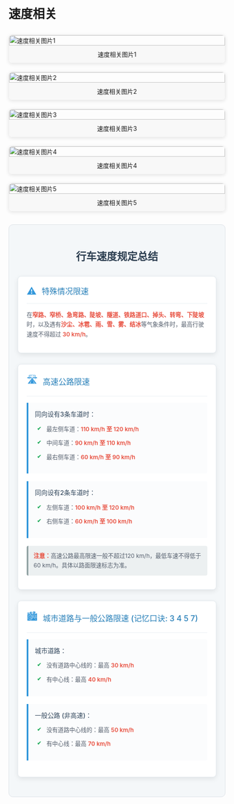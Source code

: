 # 速度相关

<div class="image-grid">
  <div class="image-item">
    <img src="./images/微信图片_20250507135911.jpg" alt="速度相关图片1">
    <p>速度相关图片1</p>
  </div>
  <div class="image-item">
    <img src="./images/微信图片_20250507144239.jpg" alt="速度相关图片2">
    <p>速度相关图片2</p>
  </div>
  <div class="image-item">
    <img src="./images/微信图片_20250507144638.jpg" alt="速度相关图片3">
    <p>速度相关图片3</p>
  </div>
  <div class="image-item">
    <img src="./images/微信图片_20250507145102.png" alt="速度相关图片4">
    <p>速度相关图片4</p>
  </div>
  <div class="image-item">
    <img src="./images/微信图片_20250507145315.jpg" alt="速度相关图片5">
    <p>速度相关图片5</p>
  </div>
</div>

<div class="speed-summary-section">
  <h2>行车速度规定总结</h2>

  <div class="summary-category">
    <div class="category-title">
      <span class="icon">⚠️</span>
      <h3>特殊情况限速</h3>
    </div>
    <div class="category-content">
      <p>在<strong>窄路、窄桥、急弯路、陡坡、隧道、铁路道口、掉头、转弯、下陡坡</strong>时，以及遇有<strong>沙尘、冰雹、雨、雪、雾、结冰</strong>等气象条件时，最高行驶速度不得超过 <strong>30 km/h</strong>。</p>
    </div>
  </div>

  <div class="summary-category">
    <div class="category-title">
      <span class="icon">🛣️</span>
      <h3>高速公路限速</h3>
    </div>
    <div class="category-content">
      <div class="lane-info">
        <h4>同向设有3条车道时：</h4>
        <ul>
          <li>最左侧车道：<strong>110 km/h 至 120 km/h</strong></li>
          <li>中间车道：<strong>90 km/h 至 110 km/h</strong> </li>
          <li>最右侧车道：<strong>60 km/h 至 90 km/h</strong> </li>
        </ul>
      </div>
      <div class="lane-info">
        <h4>同向设有2条车道时：</h4>
        <ul>
          <li>左侧车道：<strong>100 km/h 至 120 km/h</strong></li>
          <li>右侧车道：<strong>60 km/h 至 100 km/h</strong></li>
        </ul>
      </div>
      <p class="note"><strong>注意：</strong>高速公路最高限速一般不超过120 km/h，最低车速不得低于60 km/h。具体以路面限速标志为准。</p>
    </div>
  </div>

  <div class="summary-category">
    <div class="category-title">
      <span class="icon">🏙️</span>
      <h3>城市道路与一般公路限速 (记忆口诀: 3 4 5 7)</h3>
    </div>
    <div class="category-content">
      <div class="road-type">
        <h4>城市道路：</h4>
        <ul>
          <li>没有道路中心线的：最高 <strong>30 km/h</strong></li>
          <li>有中心线：最高 <strong>40 km/h</strong></li>
        </ul>
      </div>
      <div class="road-type">
        <h4>一般公路 (非高速)：</h4>
        <ul>
          <li>没有道路中心线的：最高 <strong>50 km/h</strong></li>
          <li>有中心线：最高 <strong>70 km/h</strong></li>
        </ul>
      </div>
    </div>
  </div>
</div>

<style>
.image-grid {
  display: grid;
  grid-template-columns: repeat(auto-fill, minmax(250px, 1fr));
  grid-gap: 20px;
  margin: 30px 0;
}

.image-item {
  display: flex;
  flex-direction: column;
  border: 1px solid #eee;
  border-radius: 8px;
  overflow: hidden;
  transition: transform 0.3s ease;
  box-shadow: 0 2px 8px rgba(0, 0, 0, 0.1);
}

.image-item:hover {
  transform: translateY(-5px);
  box-shadow: 0 5px 15px rgba(0, 0, 0, 0.2);
}

.image-item img {
  width: 100%;
  height: auto;
  object-fit: cover;
}

.image-item p {
  padding: 10px;
  margin: 0;
  text-align: center;
  background-color: #f8f8f8;
  font-size: 14px;
}

/* New styles for the summary section */
.speed-summary-section {
  font-family: -apple-system, BlinkMacSystemFont, "Segoe UI", Roboto, Oxygen, Ubuntu, Cantarell, "Open Sans", "Helvetica Neue", sans-serif;
  margin: 30px 0;
  padding: 20px;
  background-color: #f4f7f9; /* Light grayish blue background */
  border-radius: 10px;
  border: 1px solid #dce1e6; /* Softer border */
}

.speed-summary-section h2 {
  text-align: center;
  color: #2c3e50; /* Darker, more professional blue */
  margin-bottom: 30px;
  font-size: 1.7em; /* Slightly reduced for balance */
  font-weight: 600;
}

.summary-category {
  background-color: #ffffff; /* Pure white cards */
  border: 1px solid #e1e8ed; /* Lighter card border */
  border-radius: 8px;
  margin-bottom: 25px;
  padding: 20px;
  box-shadow: 0 4px 12px rgba(0,0,0,0.08); /* Softer, more modern shadow */
  transition: transform 0.2s ease-in-out, box-shadow 0.2s ease-in-out;
}

.summary-category:hover {
  transform: translateY(-3px);
  box-shadow: 0 6px 16px rgba(0,0,0,0.12);
}

.category-title {
  display: flex;
  align-items: center;
  margin-bottom: 15px;
  border-bottom: 1px solid #e9eff3; /* Lighter separator */
  padding-bottom: 15px;
}

.category-title .icon {
  font-size: 1.6em; /* Slightly larger icon */
  margin-right: 12px;
  color: #3498db; /* Brighter blue for icons */
}

.category-title h3 {
  margin: 0;
  color: #2980b9; /* Slightly lighter blue for titles */
  font-size: 1.3em; /* Adjusted for better hierarchy */
  font-weight: 500;
}

.category-content p,
.category-content ul {
  margin-bottom: 12px;
  line-height: 1.7; /* Increased line height for readability */
  color: #555f6d; /* Softer text color */
  font-size: 0.95em;
}

.category-content ul {
  list-style-type: none;
  padding-left: 5px; /* Reduced padding for a cleaner look */
}
.category-content ul li {
  margin-bottom: 10px; /* Increased spacing between list items */
  position: relative;
  padding-left: 22px; /* Space for custom bullet */
}

.category-content ul li::before {
  content: '✔'; /* Checkmark bullet */
  position: absolute;
  left: 0;
  color: #27ae60; /* Green for positive/informative items */
  font-weight: bold;
  font-size: 0.9em;
}


.category-content strong {
  color: #e74c3c; /* Stronger red for emphasis */
  font-weight: 600;
}

.lane-info, .road-type {
  margin-bottom: 18px;
  padding: 15px;
  background-color: #fbfcfd; /* Very light background for sub-sections */
  border-left: 4px solid #3498db; /* Accent border */
  border-radius: 0 4px 4px 0;
}

.lane-info h4, .road-type h4 {
  margin-top: 0;
  margin-bottom: 10px;
  color: #34495e; /* Darker subheading color */
  font-size: 1.05em;
  font-weight: 500;
}

.note {
  font-size: 0.9em;
  color: #7f8c8d; /* Muted color for notes */
  background-color: #ecf0f1; /* Light gray background for notes */
  padding: 12px;
  border-radius: 4px;
  border-left: 4px solid #95a5a6; /* Gray accent for notes */
  margin-top: 15px;
}

/* Responsive adjustments */
@media (max-width: 768px) {
  .speed-summary-section h2 {
    font-size: 1.5em;
  }
  .category-title h3 {
    font-size: 1.2em;
  }
  .category-content {
    font-size: 0.92em;
  }
  .lane-info, .road-type {
    padding: 12px;
  }
}

@media (max-width: 480px) {
  .speed-summary-section {
    padding: 15px;
    margin: 20px 0;
  }
  .summary-category {
    padding: 15px;
  }
  .category-title {
    padding-bottom: 10px;
    margin-bottom: 10px;
  }
  .category-title .icon {
    font-size: 1.4em;
    margin-right: 8px;
  }
  .speed-summary-section h2 {
    font-size: 1.35em;
    margin-bottom: 20px;
  }
  .category-title h3 {
    font-size: 1.1em;
  }
   .category-content ul {
    padding-left: 0;
  }
  .category-content ul li {
    padding-left: 20px; /* Ensure bullet is visible */
  }
  .note {
    padding: 10px;
    font-size: 0.85em;
  }
}
</style>

